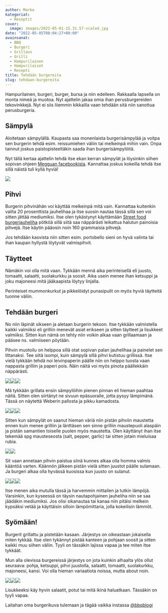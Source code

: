```yaml
---
author: Marko
kategoriat:
  - Reseptit
cover:
  image: images/2022-05-01-15.31.57-scaled.jpg
date: "2022-05-05T08:04:27+00:00"
avainsanat:
  - BBQ
  - Burgeri
  - Grillaus
  - Grilli
  - Hampurilainen
  - Hampurilaiset
  - Resepti
title: Tehdään burgereita
slug: tehdaan-burgereita
---
```

Hampurilainen, burgeri, burger, bursa ja niin edelleen. Rakkaalla lapsella on monta nimeä ja muotoa. Nyt ajattelin jakaa omia ihan perusburgereiden tekovinkkejä. Nyt ei siis liiemmin kikkailla vaan tehdään sitä niin sanottua perusburgeria.

## Sämpylä

Aloitetaan sämpylällä. Kaupasta saa monenlaista burgerisämpylää ja voitpa sen burgerin tehdä esim. reissumiehen väliin tai melkeinpä mihin vain. Onpa tainnut joskus paistopisteeltäkin saada ihan burgerisämpylöitä.

Nyt tällä kertaa ajattelin tehdä itse ekan kerran sämpylät ja löysinkin siihen sopivan ohjeen [Megguan facebookista](https://www.facebook.com/meggua.fi). Kannattaa joskus kokeilla tehdä itse sillä näistä tuli kyllä hyviä!

![](images/2022-05-01-13.07.41.jpg)

## Pihvi

Burgerin pihvinähän voi käyttää melkeinpä mitä vain. Kannattaa kuitenkin valita 20 prosenttista jauhelihaa ja itse suosin nautaa tässä sillä sen voi sitten jättää mediumiksi. Itse olen tykästynyt käyttämään [Street food burgerjauheliha](https://snellman.fi/fi/tuotteet/kunnon-jauheliha/street-food-burgerjauheliha/) pötköä sillä siitä saa näppärästi leikattua halutun painoisia pihvejä. Itse käytin pääosin noin 160 grammaisia pihvejä.

Jos tehdään kasvista niin sitten esim. portobello sieni on hyvä valinta tai ihan kaupan hyllystä löytyvät valmispihvit.

## Täytteet

Nämäkin voi olla mitä vaan. Tykkään mennä aika perinteisellä eli juusto, tomaatti, salaatti, suolakurkku ja soosit. Aika usein menee ihan ketsuppi ja joku majoneesi mitä jääkaapista löytyy linjalla.

Perinteiset mummonkurkut ja pikkelöidyt punasipulit on myös hyviä täytteitä tuonne väliin.

## Tehdään burgeri

No niin läpinät sikseen ja aletaan burgerin tekoon. Itse tykkään valmistella kaikki valmiiksi eli grilliin menevät asiat erikseen ja sitten täytteet ja lisukkeet valmiiksi. Sitten kun nämä on tehty niin voikin alkaa vaan grillaamaan ja pääsee ns. valmiiseen pöytään.

Pihvin muotoilu on helppoa sillä otat sopivan palan jauhelihaa ja painelet sen littanaksi. Tee siitä isompi, kuin sämpylä sillä pihvi kutistuu grillissä. Itse vielä tykkään tehdä noi leivinpaperin päälle niin on helppo tuosta vaan nappasta grilliin ja paperi pois. Näin näitä voi myös pinota päällekkäin näppärästi.

![](images/2022-05-04-16.53.23.jpg)![](images/2022-05-04-16.54.40.jpg)![](images/2022-05-04-16.54.46-1.jpg)

Mä tykkään grillata ensin sämpylöihin pienen pinnan eli hieman paahtaa näitä. Sitten olen siirtänyt ne sivuun epäsuoralle, jotta pysyy lämpimänä. Tässä on näytettä Weberin pallosta ja pikku kamadosta.

![](images/2022-05-01-15.22.01-1.jpg)![](images/2022-05-01-15.24.30-1.jpg)![](images/2022-05-04-17.15.25.jpg)

Sitten kun sämpylät on saanut hieman väriä niin pistän pihviin maustetta ennen kuin menee grilliin ja länttäsen sen sinne grilliin maustepuoli alaspäin ja pistän samantien toiselle puolen myös maustetta. Olen käyttänyt ihan itse tekemää spg mausteseosta (salt, pepper, garlic) tai sitten jotain mieluisaa rubia.

![](images/2022-05-04-17.16.01.jpg)![](images/2022-05-04-17.16.40-1.jpg)

Sit vaan annetaan pihvin paistua siinä kunnes alkaa olla homma valmis kääntöä varten. Käännön jälkeen pistän vielä sitten juustot päälle sulamaan. Ja burgeri alkaa olla hyvässä kuosissa kun juusto on sulanut.

![](images/2022-05-04-17.20.51.jpg)![](images/2022-05-04-17.21.08.jpg)![](images/2022-05-04-17.23.01.jpg)

Itse menen aika mutulla tässä ja harvemmin mittailen ja tutkin lämpöjä. Varsinkin, kun kyseessä on täysin nautapohjainen jauheliha niin se saa jäädäkin mediumiksi. Jos olisi sikanautaa tai kanaa niin pitäisi melkein kypsäksi vetää ja käyttäisin silloin lämpömittaria, jolla kokeilisin lämmöt.

## Syömään!

Burgerit grillattu ja pistetään kasaan. Järjestys on oikeastaan jokaisella miten tykkää. Itse olen tykännyt pistää kanteen ja pohjaan soosit ja sitten kaikki muu siihen väliin. Tyyli on tässäkin lajissa vapaa ja tee miten itse tykkäät.

Mun alla olevissa burgereissä järjestys on jota kuinkin alhaalta ylös ollut seuraava: pohja, ketsuppi, pihvi juustolla, salaatti, tomaatti, suolakurkku, majoneesi, kansi. Voi olla hieman variaatiota noissa, mutta about noin.

![](images/2022-05-01-15.31.57-1.jpg)![](images/2022-05-02-17.18.40.jpg)![](images/2022-05-04-17.27.49.jpg)

Lisukkeeksi käy hyvin salaatit, potut tai mitä ikinä haluatkaan. Tässäkin on tyyli vapaa.

Laitahan oma burgerikuva tulemaan ja tägää vaikka instassa [@bbqblogi](https://instagram.com/bbqblogi)
